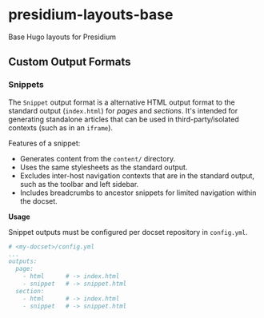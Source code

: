 # presidium-layouts-base
Base Hugo layouts for Presidium

## Custom Output Formats

### Snippets

The `Snippet` output format is a alternative HTML output format to the standard output  (`index.html`) for _pages_ and _sections_. It's intended for generating standalone articles that can be used in third-party/isolated contexts (such as in an `iframe`).

Features of a snippet:
 - Generates content from the `content/` directory.
 - Uses the same stylesheets as the standard output.
 - Excludes inter-host navigation contexts that are in the standard output, such as the toolbar and left sidebar.
 - Includes breadcrumbs to ancestor snippets for limited navigation within the docset.

**Usage**  

Snippet outputs must be configured per docset repository in `config.yml`.

```yaml
# <my-docset>/config.yml
...
outputs:
  page:
    - html      # -> index.html
    - snippet   # -> snippet.html
  section:
    - html      # -> index.html
    - snippet   # -> snippet.html
```
